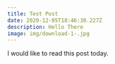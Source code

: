 ```yaml
---
title: Test Post
date: 2020-12-05T18:46:30.227Z
description: Hello There
image: img/download-1-.jpg
---
```

I would like to read this post today.